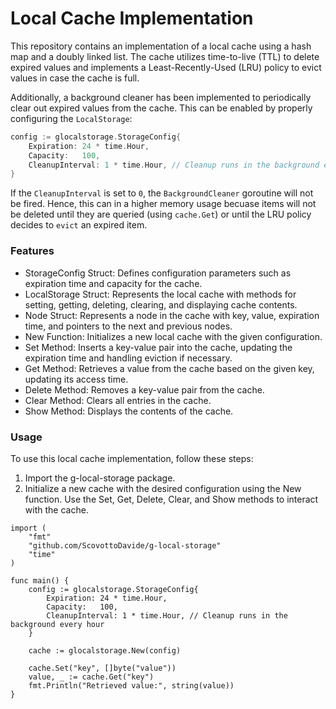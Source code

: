 # Local Cache Implementation
This repository contains an implementation of a local cache using a hash map and a doubly linked list. The cache utilizes time-to-live (TTL) to delete expired values and implements a Least-Recently-Used (LRU) policy to evict values in case the cache is full.

Additionally, a background cleaner has been implemented to periodically clear out expired values from the cache. This can be enabled by properly configuring the `LocalStorage`:

```go
config := glocalstorage.StorageConfig{
    Expiration: 24 * time.Hour,
    Capacity:   100,
    CleanupInterval: 1 * time.Hour, // Cleanup runs in the background every hour
}
```

If the `CleanupInterval` is set to `0`, the `BackgroundCleaner` goroutine will not be fired. Hence, this can in a higher memory usage becuase items will not be deleted until they are queried (using `cache.Get`) or until the LRU policy decides to `evict` an expired item.


### Features
- StorageConfig Struct: Defines configuration parameters such as expiration time and capacity for the cache.
- LocalStorage Struct: Represents the local cache with methods for setting, getting, deleting, clearing, and displaying cache contents.
- Node Struct: Represents a node in the cache with key, value, expiration time, and pointers to the next and previous nodes.
- New Function: Initializes a new local cache with the given configuration.
- Set Method: Inserts a key-value pair into the cache, updating the expiration time and handling eviction if necessary.
- Get Method: Retrieves a value from the cache based on the given key, updating its access time.
- Delete Method: Removes a key-value pair from the cache.
- Clear Method: Clears all entries in the cache.
- Show Method: Displays the contents of the cache.

### Usage
To use this local cache implementation, follow these steps:

1. Import the g-local-storage package.
2. Initialize a new cache with the desired configuration using the New function.
Use the Set, Get, Delete, Clear, and Show methods to interact with the cache.

```golang
import (
    "fmt"
    "github.com/ScovottoDavide/g-local-storage"
    "time"
)

func main() {
    config := glocalstorage.StorageConfig{
        Expiration: 24 * time.Hour,
        Capacity:   100,
        CleanupInterval: 1 * time.Hour, // Cleanup runs in the background every hour
    }

    cache := glocalstorage.New(config)

    cache.Set("key", []byte("value"))
    value, _ := cache.Get("key")
    fmt.Println("Retrieved value:", string(value))
}
```
